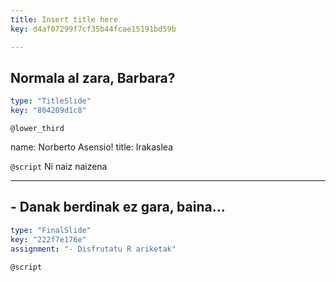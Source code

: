 ```yaml
---
title: Insert title here
key: d4af07299f7cf35b44fcae15191bd59b

---
```

## Normala al zara, Barbara?

```yaml
type: "TitleSlide"
key: "804209d1c8"
```

`@lower_third`

name: Norberto Asensio!
title: Irakaslea


`@script`
Ni naiz naizena


---
## - Danak berdinak ez gara, baina...

```yaml
type: "FinalSlide"
key: "222f7e176e"
assignment: "- Disfrutatu R ariketak"
```

`@script`



